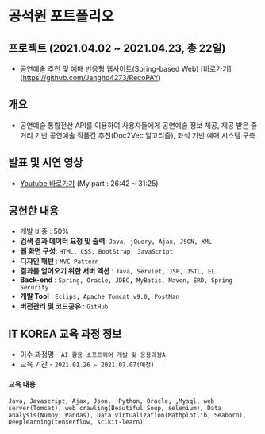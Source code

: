 # 공석원 포트폴리오 


## 프로젝트 (2021.04.02 ~ 2021.04.23, 총 22일)
+ 공연예술 추천 및 예매 반응형 웹사이트(Spring-based Web) [바로가기] (https://github.com/Jangho4273/RecoPAY)

## 개요
+ 공연예술 통합전산 API를 이용하여 사용자들에게 공연예술 정보 제공, 제공 받은 줄거리 기반 공연예술 작품간 추천(Doc2Vec 알고리즘), 좌석 기반 예매 시스템 구축 

## 발표 및 시연 영상
+ [Youtube 바로가기](https://www.youtube.com/watch?app=desktop&v=GESqyV1zT_k&list=PLedGoSru79493-00o_i35ujkkHls3Zvjk&index=4) (My part : 26:42 ~ 31:25)

## 공헌한 내용
+ 개발 비중 : 50%
+ **검색 결과 데이터 요청 및 출력**: `Java, jQuery, Ajax, JSON, XML`
+ **웹 화면 구성**: `HTML, CSS, BootStrap, JavaScript`
+ **디자인 패턴** : `MVC Pattern`
+ **결과를 얻어오기 위한 서버 액션** : `Java, Servlet, JSP, JSTL, EL`
+ **Back-end** : `Spring, Oracle, JDBC, MyBatis, Maven, ERD, Spring Security`
+ **개발 Tool** : `Eclips, Apache Tomcat v9.0, PostMan`
+ **버전관리 및 코드공유** : `GitHub`


## IT KOREA 교육 과정 정보 
+ 이수 과정명 - `AI 활용 소프트웨어 개발 및 응용과정A`
+ 교육 기간 - `2021.01.26 ~ 2021.07.07(예정)`

#### 교육 내용
`Java, Javascript, Ajax, Json,  Python, Oracle, ,Mysql, web server(Tomcat), web crawling(Beautiful Soup, selenium), Data analysis(Numpy, Pandas), Data virtualization(Mathplotlib, Seaborn), Deeplearning(tenserflow, scikit-learn)`
